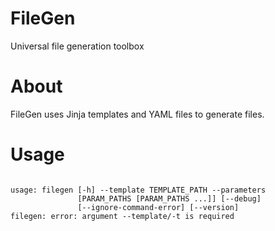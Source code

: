 FileGen
=======

Universal file generation toolbox


About
=====

FileGen uses Jinja templates and YAML files to generate files.


Usage
=====

```

usage: filegen [-h] --template TEMPLATE_PATH --parameters
               [PARAM_PATHS [PARAM_PATHS ...]] [--debug]
               [--ignore-command-error] [--version]
filegen: error: argument --template/-t is required

```
